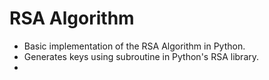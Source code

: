 # RSA Algorithm
- Basic implementation of the RSA Algorithm in Python.
- Generates keys using subroutine in Python's RSA library.
-